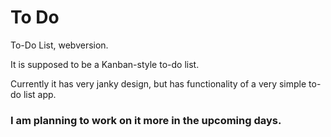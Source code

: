 # To Do
To-Do List, webversion.

It is supposed to be a Kanban-style to-do list.

Currently it has very janky design, but has functionality of a very simple to-do list app.

### I am planning to work on it more in the upcoming days.
